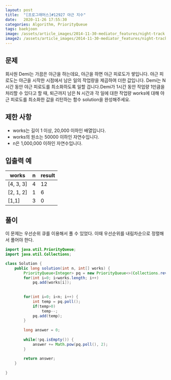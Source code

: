 ```yaml
---
layout: post
title:  "[프로그래머스]#12927 야근 지수"
date:   2020-11-26 17:55:30
categories: Algorithm, PriorityQueue
tags: baekjoon
image: /assets/article_images/2014-11-30-mediator_features/night-track.JPG
image2: /assets/article_images/2014-11-30-mediator_features/night-track-mobile.JPG
---
```


문제
--------------------

회사원 Demi는 가끔은 야근을 하는데요, 야근을 하면 야근 피로도가 쌓입니다. 야근 피로도는 야근을 시작한 시점에서 남은 일의 작업량을 제곱하여 더한 값입니다. Demi는 N시간 동안 야근 피로도를 최소화하도록 일할 겁니다.Demi가 1시간 동안 작업량 1만큼을 처리할 수 있다고 할 때, 퇴근까지 남은 N 시간과 각 일에 대한 작업량 works에 대해 야근 피로도를 최소화한 값을 리턴하는 함수 solution을 완성해주세요.

제한 사항
----------------------

- works는 길이 1 이상, 20,000 이하인 배열입니다.
- works의 원소는 50000 이하인 자연수입니다.
- n은 1,000,000 이하인 자연수입니다.

입출력 예
---------------------------

|works|n|result|
|---|----|----|
|[4, 3, 3]|4|12|
|[2, 1, 2]|1|6|
|[1,1]|3|0|

풀이
--------------------------

이 문제는 우선순위 큐를 이용해서 풀 수 있었다. 이때 우선순위를 내림차순으로 정렬해서 풀어야 한다.

```java
import java.util.PriorityQueue;
import java.util.Collections;

class Solution {
    public long solution(int n, int[] works) {
        PriorityQueue<Integer> pq = new PriorityQueue<>(Collections.reverseOrder());
        for(int i=0; i<works.length; i++)
            pq.add(works[i]);
        
        
        for(int i=0; i<n; i++) {
            int temp = pq.poll();
            if(temp>0)
                temp--;
            pq.add(temp);
        }
        
        long answer = 0;
        
        while(!pq.isEmpty()) {
            answer += Math.pow(pq.poll(), 2);
        }
        
        return answer;
    }
    
}
```
